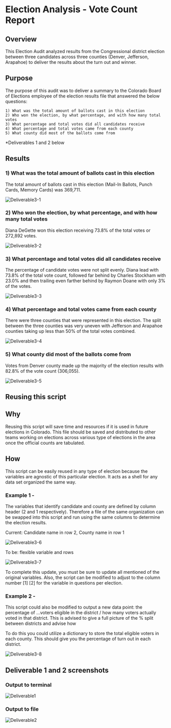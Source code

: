 # Election Analysis - Vote Count Report
## Overview
This Election Audit analyzed results from the Congressional district election between three candidates across three counties (Denver, Jefferson, Arapahoe) to deliver the results about the turn out and winner. 

## Purpose
The purpose of this audit was to deliver a summary to the Colorado Board of Elections employee of the election results file that answered the below questions:

	1) What was the total amount of ballots cast in this election
	2) Who won the election, by what percentage, and with how many total votes
	3) What percentage and total votes did all candidates receive
	4) What percentage and total votes came from each county
	5) What county did most of the ballots come from

*Deliverables 1 and 2 below

## Results

### 1) What was the total amount of ballots cast in this election
The total amount of ballots cast in this election (Mail-In Ballots, Punch Cards, Memory Cards) was 369,711. 

![Deliverable3-1](/Resources/Deliverable3-1.png)

### 2) Who won the election, by what percentage, and with how many total votes
Diana DeGette won this election receiving 73.8% of the total votes or 272,892 votes. 

![Deliverable3-2](/Resources/Deliverable3-2.png)

### 3) What percentage and total votes did all candidates receive
The percentage of candidate votes were not split evenly. Diana lead with 73.8% of the total vote count, followed far behind by Charles Stockham with 23.0% and then trailing even farther behind by Raymon Doane with only 3% of the votes.

![Deliverable3-3](/Resources/Deliverable3-3.png)

### 4) What percentage and total votes came from each county
There were three counties that were represented in this election. The split between the three counties was very uneven with Jefferson and Arapahoe counties taking up less than 50% of the total votes combined. 

![Deliverable3-4](/Resources/Deliverable3-4.png)

### 5) What county did most of the ballots come from
Votes from Denver county made up the majority of the election results with 82.8% of the vote count (306,055).

![Deliverable3-5](/Resources/Deliverable3-5.png)

## Reusing this script 

## Why
Reusing this script will save time and resources if it is used in future elections in Colorado. This file should be saved and distributed to other teams working on elections across various type of elections in the area once the official counts are tabulated. 

## How
This script can be easily reused in any type of election because the variables are agnostic of this particular election. It acts as a shell for any data set organized the same way. 

### Example 1 -  
The variables that identify candidate and county are defined by column header (2 and 1 respectively). Therefore a file of the same organization can be swapped into this script and run using the same columns to determine the election results. 

Current: Candidate name in row 2, County name in row 1

![Deliverable3-6](/Resources/Deliverable3-6.png)

To be: flexible variable and rows

![Deliverable3-7](/Resources/Deliverable3-7.png)

To complete this update, you must be sure to update all mentioned of the original variables. Also, the script can be modified to adjust to the column number [1] [2] for the variable in questions per election.

### Example 2 - 
This script could also be modified to output a new data point: the percentage of …voters eligible in the district / how many voters actually voted in that district. This is advised to give a full picture of the % split between districts and advise how 

To do this you could utilize a dictionary to store the total eligible voters in each county. This should give you the percentage of turn out in each district.

![Deliverable3-8](/Resources/Deliverable3-8.png)


## Deliverable 1 and 2 screenshots

### Output to terminal

![Deliverable1](/Resources/Deliverable1.png)

### Output to file

![Deliverable2](/Resources/Deliverable2.png)
